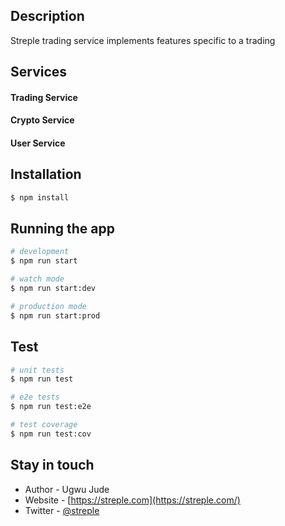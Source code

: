 

## Description

Streple trading service implements features specific to a trading

## Services
#### Trading Service
#### Crypto Service
#### User Service

## Installation

```bash
$ npm install
```

## Running the app

```bash
# development
$ npm run start

# watch mode
$ npm run start:dev

# production mode
$ npm run start:prod
```

## Test

```bash
# unit tests
$ npm run test

# e2e tests
$ npm run test:e2e

# test coverage
$ npm run test:cov
```



## Stay in touch

- Author - Ugwu Jude
- Website - [https://streple.com](https://streple.com/)
- Twitter - [@streple](https://twitter.com/streple)


